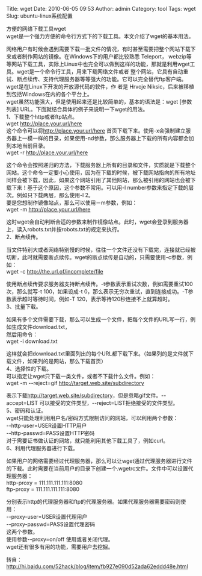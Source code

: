 Title: wget
Date: 2010-06-05 09:53
Author: admin
Category: tool
Tags: wget
Slug: ubuntu-linux系统配置

方便的网络下载工具wget  
wget是一个强力方便的命令行方式下的下载工具。本文介绍了wget的基本用法。  

网络用户有时候会遇到需要下载一批文件的情况，有时甚至需要把整个网站下载下来或者制作网站的镜像。在Windows下的用户都比较熟悉
Teleport，
webzip等等网站下载工具，实际上Linux中也完全可以做到这样的功能，那就是利用wget工具。wget是一个命令行工具，用来下载网络文件或者
整个网站，它具有自动重试、断点续传、支持代理服务器等等强大的功能。它可以完全替代ftp客户端。wget是在Linux下开发的开放源代码的软件，作
者是 Hrvoje Niksic，后来被移植到包括Windows在内的各个平台上。  
wget虽然功能强大，但是使用起来还是比较简单的，基本的语法是：wget
[参数列表] URL。下面就结合具体的例子来说明一下wget的用法。  
1、下载整个http或者ftp站点。  
wget <http://place.your.url/here>  
这个命令可以将<http://place.your.url/here>
首页下载下来。使用-x会强制建立服务器上一模一样的目录，如果使用-nd参数，那么服务器上下载的所有内容都会加到本地当前目录。  
wget -r <http://place.your.url/here>  

这个命令会按照递归的方法，下载服务器上所有的目录和文件，实质就是下载整个网站。这个命令一定要小心使用，因为在下载的时候，被下载网站指向的所有地址
同样会被下载，因此，如果这个网站引用了其他网站，那么被引用的网站也会被下载下来！基于这个原因，这个参数不常用。可以用-l
number参数来指定下载的层次。例如只下载两层，那么使用-l 2。  
要是您想制作镜像站点，那么可以使用－m参数，例如：  
wget -m <http://place.your.url/here>  

这时wget会自动判断合适的参数来制作镜像站点。此时，wget会登录到服务器上，读入robots.txt并按robots.txt的规定来执行。  
2、断点续传。  

当文件特别大或者网络特别慢的时候，往往一个文件还没有下载完，连接就已经被切断，此时就需要断点续传。wget的断点续传是自动的，只需要使用-c参数，例如：  
wget -c <http://the.url.of/incomplete/file>  

使用断点续传要求服务器支持断点续传。-t参数表示重试次数，例如需要重试100次，那么就写-t
100，如果设成-t
0，那么表示无穷次重试，直到连接成功。-T参数表示超时等待时间，例如-T
120，表示等待120秒连接不上就算超时。  
3、批量下载。  

如果有多个文件需要下载，那么可以生成一个文件，把每个文件的URL写一行，例如生成文件download.txt，  
然后用命令：  
wget -i download.txt  

这样就会把download.txt里面列出的每个URL都下载下来。（如果列的是文件就下载文件，如果列的是网站，那么下载首页）  
4、选择性的下载。  
可以指定让wget只下载一类文件，或者不下载什么文件。例如：  
wget -m --reject=gif <http://target.web.site/subdirectory>  

表示下载<http://target.web.site/subdirectory>，但是忽略gif文件。--accept=LIST
可以接受的文件类型，--reject=LIST拒绝接受的文件类型。  
5、密码和认证。  
wget只能处理利用用户名/密码方式限制访问的网站，可以利用两个参数：  
--http-user=USER设置HTTP用户  
--http-passwd=PASS设置HTTP密码  
对于需要证书做认证的网站，就只能利用其他下载工具了，例如curl。  
6、利用代理服务器进行下载。  

如果用户的网络需要经过代理服务器，那么可以让wget通过代理服务器进行文件的下载。此时需要在当前用户的目录下创建一个.wgetrc文件。文件中可以设置代理服务器：  
http-proxy = 111.111.111.111:8080  
ftp-proxy = 111.111.111.111:8080  

分别表示http的代理服务器和ftp的代理服务器。如果代理服务器需要密码则使用：  
--proxy-user=USER设置代理用户  
--proxy-passwd=PASS设置代理密码  
这两个参数。  
使用参数--proxy=on/off 使用或者关闭代理。  
wget还有很多有用的功能，需要用户去挖掘。

转自：<http://hi.baidu.com/52hack/blog/item/fb927e090d52ada62eddd48e.html>
